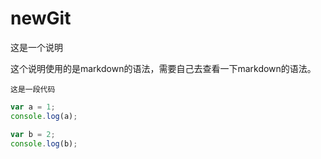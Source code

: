 # newGit

这是一个说明

这个说明使用的是markdown的语法，需要自己去查看一下markdown的语法。

`这是一段代码`

```javascript
var a = 1;
console.log(a);

var b = 2;
console.log(b);

```



